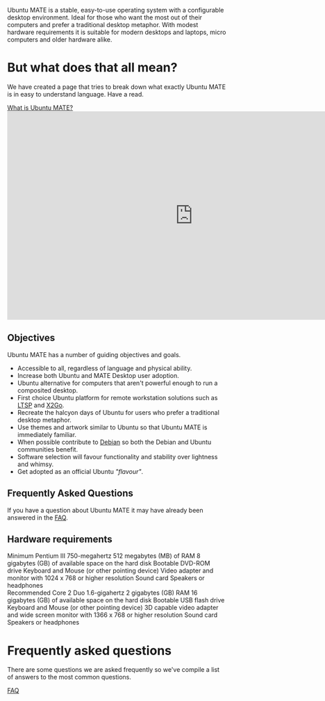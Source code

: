 <!-- 
.. title: About
.. slug: about
.. date: 2014-06-10 23:01:09 UTC
.. tags: Ubuntu,MATE
.. link: 
.. description: 
.. type: text
-->

Ubuntu MATE is a stable, easy-to-use operating system with a configurable
desktop environment. Ideal for those who want the most out of their computers
and prefer a traditional desktop metaphor. With modest hardware requirements
it is suitable for modern desktops and laptops, micro computers and older
hardware alike.

<div class="bs-component">
    <div class="jumbotron">
        <h1>But what does that all mean?</h1>
        <p>We have created a page that tries to break down what exactly Ubuntu MATE is in easy to understand language. Have a read.</p>
        <a href="/what-is-ubuntu-mate/" class="btn btn-primary btn-lg">What is Ubuntu MATE?</a>
    </div>
</div>

<div align="center">
<iframe id="ytplayer" type="text/html" width="853" height="480" src="https://www.youtube.com/embed/Q84IuAjJ9og?html5=1&amp;rel=0&amp;showinfo=0" frameborder="0" allowfullscreen></iframe>
</div>

## Objectives

Ubuntu MATE has a number of guiding objectives and goals.

  * Accessible to all, regardless of language and physical ability.
  * Increase both Ubuntu and MATE Desktop user adoption.
  * Ubuntu alternative for computers that aren't powerful enough to run a composited desktop.
  * First choice Ubuntu platform for remote workstation solutions such as [LTSP](http://www.ltsp.org/) and [X2Go](http://x2go.org).
  * Recreate the halcyon days of Ubuntu for users who prefer a traditional desktop metaphor.
  * Use themes and artwork similar to Ubuntu so that Ubuntu MATE is immediately familiar.
  * When possible contribute to [Debian](http://www.debian.org) so both the Debian and Ubuntu communities benefit.
  * Software selection will favour functionality and stability over lightness and whimsy.
  * Get adopted as an official Ubuntu *"flavour"*.

## Frequently Asked Questions

If you have a question about Ubuntu MATE it may have already been answered
in the [FAQ](/faq/).

## Hardware requirements

<div class="row">
  <div class="col-lg-6">
    <div class="bs-component">
      <div class="list-group">
        <a class="list-group-item active">Minimum</a>
        <a class="list-group-item">Pentium III 750-megahertz</a>
        <a class="list-group-item">512 megabytes (MB) of RAM</a>
        <a class="list-group-item">8 gigabytes (GB) of available space on the hard disk</a>
        <a class="list-group-item">Bootable DVD-ROM drive</a>
        <a class="list-group-item">Keyboard and Mouse (or other pointing device)</a>
        <a class="list-group-item">Video adapter and monitor with 1024 x 768 or higher resolution</a>
        <a class="list-group-item">Sound card</a>
        <a class="list-group-item">Speakers or headphones</a>
      </div>
    </div>
  </div>
  <div class="col-lg-6">
    <div class="bs-component">
      <div class="list-group">
        <a class="list-group-item active">Recommended</a>
        <a class="list-group-item">Core 2 Duo 1.6-gigahertz</a>
        <a class="list-group-item">2 gigabytes (GB) RAM</a>
        <a class="list-group-item">16 gigabytes (GB) of available space on the hard disk</a>
        <a class="list-group-item">Bootable USB flash drive</a>
        <a class="list-group-item">Keyboard and Mouse (or other pointing device)</a>
        <a class="list-group-item">3D capable video adapter and wide screen monitor with 1366 x 768 or higher resolution</a>
        <a class="list-group-item">Sound card</a>
        <a class="list-group-item">Speakers or headphones</a>
      </div>
    </div>
  </div>
</div>

<div class="bs-component">
    <div class="jumbotron">
        <h1>Frequently asked questions</h1>
        <p>There are some questions we are asked frequently so we've compile a list of answers to the most common questions.</p>
        <a href="/faq/" class="btn btn-primary btn-lg">FAQ</a>
    </div>
</div>

